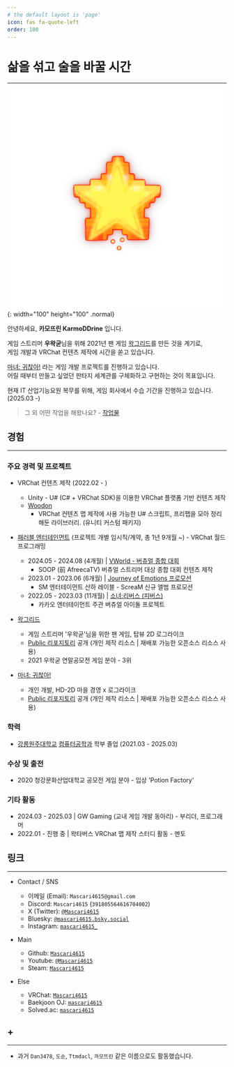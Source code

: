 ```yaml
---
# the default layout is 'page'
icon: fas fa-quote-left
order: 100
---
```


# 삶을 섞고 술을 바꿀 시간

---

![Logo](/assets/img/profile/star-transparent.png){: width="100" height="100" .normal}

안녕하세요, **카모뜨린 KarmoDDrine** 입니다.  

게임 스트리머 **우왁굳**님을 위해 2021년 팬 게임 [왁그리드](https://github.com/Mascari4615/Wakgreed)를 만든 것을 계기로,  
게임 개발과 VRChat 컨텐츠 제작에 시간을 쏟고 있습니다.  

[마녀: 귀찮아!](https://github.com/Mascari4615/Witch-Mendokusai) 라는 게임 개발 프로젝트를 진행하고 있습니다.  
어릴 때부터 만들고 싶었던 판타지 세계관를 구체화하고 구현하는 것이 목표입니다.  

현재 IT 산업기능요원 복무를 위해, 게임 회사에서 수습 기간을 진행하고 있습니다. (2025.03 -)  

> 그 외 어떤 작업을 해왔나요? - [작업물](/works)

## 경험

---

### 주요 경력 및 프로젝트

- VRChat 컨텐츠 제작 (2022.02 - )
  - Unity - U# (C# + VRChat SDK)을 이용한 VRChat 플랫폼 기반 컨텐츠 제작
  - [Woodon](https://github.com/wrchat/Woodon)
    - VRChat 컨텐츠 맵 제작에 사용 가능한 U# 스크립트, 프리팹을 모아 정리해둔 라이브러리. (유니티 커스텀 패키지)

- [패러블 엔터테인먼트](https://parable-asia.com/) (프로젝트 개별 임시직/계약, 총 1년 9개월 ~) - VRChat 월드 프로그래밍
  - 2024.05 - 2024.08 (4개월) \| [VWorld - 버츄얼 종합 대회](https://bj.afreecatv.com/vworld)
    - SOOP (前 AfreecaTV) 버츄얼 스트리머 대상 종합 대회 컨텐츠 제작
  - 2023.01 - 2023.06 (6개월) \| [Journey of Emotions 프로모션](https://youtu.be/VQxPKTFb0es)
    - SM 엔터테이먼트 산하 레이블 - ScreaM 신규 앨범 프로모션
  - 2022.05 - 2023.03 (11개월) \| [소녀:리버스 (피버스)](https://www.youtube.com/@girlsreverse)
    - 카카오 엔터테이먼트 주관 버츄얼 아이돌 프로젝트

- [왁그리드](https://github.com/Mascari4615/Wakgreed)
  - 게임 스트리머 '우왁굳'님을 위한 팬 게임, 탑뷰 2D 로그라이크
  - [Public 리포지토리](https://github.com/Mascari4615/Witch-Mendokusai) 공개 (개인 제작 리소스 \| 재배포 가능한 오픈소스 리소스 사용)
  - 2021 우왁굳 연말공모전 게임 분야 - 3위

- [마녀: 귀찮아!](https://github.com/Mascari4615/Witch-Mendokusai)
  - 개인 개발, HD-2D 마을 경영 x 로그라이크
  - [Public 리포지토리](https://github.com/Mascari4615/Witch-Mendokusai) 공개 (개인 제작 리소스 \| 재배포 가능한 오픈소스 리소스 사용)

### 학력

- [강릉원주대학교](https://www.gwnu.ac.kr/sites/kr/index.do) [컴퓨터공학과](https://gwnucs.gwnu.ac.kr/sites/gwnucs/index.do) 학부 졸업 (2021.03 - 2025.03)

### 수상 및 출전

- 2020 청강문화산업대학교 공모전 게임 분야 - 입상 'Potion Factory'

### 기타 활동

- 2024.03 - 2025.03 \| GW Gaming (교내 게임 개발 동아리) - 부리더, 프로그래머
- 2022.01 - 진행 중 \| 왁타버스 VRChat 맵 제작 스터디 활동 - 멘토

## 링크

---

- Contact / SNS
  - 이메일 (Email): `Mascari4615@gmail.com`
  - Discord: `Mascari4615` (`391805564616704002`)
  - X (Twitter): [`@Mascari4615`](https://x.com/Mascari4615)
  - Bluesky: [`@mascari4615.bsky.social`](https://bsky.app/profile/mascari4615.bsky.social)
  - Instagram: [`mascari4615_`](https://www.instagram.com/mascari4615_/)

- Main
  - Github: [`Mascari4615`](https://github.com/Mascari4615)
  - Youtube: [`@Mascari4615`](https://www.youtube.com/@Mascari4615)
  - Steam: [`Mascari4615`](https://steamcommunity.com/id/Mascari4615)

- Else
  - VRChat: [`Mascari4615`](https://vrchat.com/home/user/usr_22099a07-e926-4751-85be-e5c9d528b28a)
  - Baekjoon OJ: [`mascari4615`](https://www.acmicpc.net/user/mascari4615)
  - Solved.ac: [`mascari4615`](https://solved.ac/profile/mascari4615)

## \+

---

- 과거 `Dan3478`, `도순`, `Ttmdacl`, `까모뜨린` 같은 이름으로도 활동했습니다.
